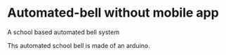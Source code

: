 # Automated-bell without mobile app
A school based automated bell system

Ths automated school bell is made of an arduino.
